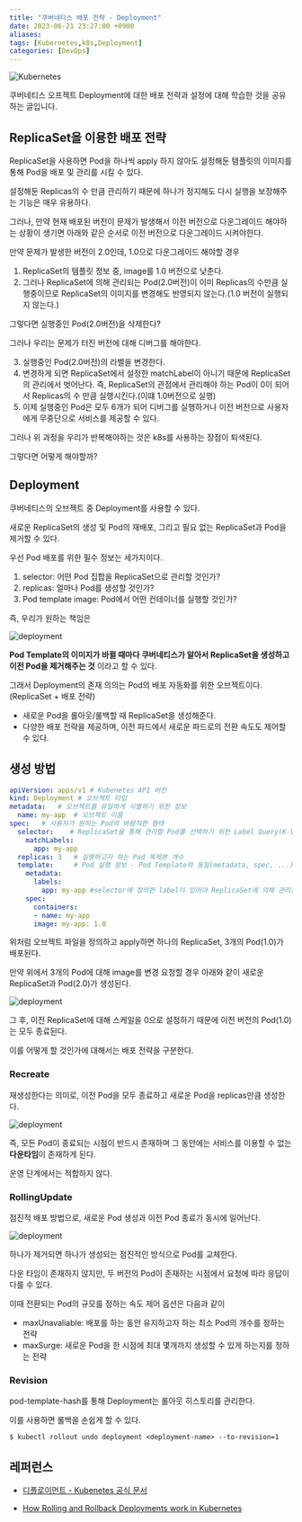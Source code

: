 ```yaml
---
title: "쿠버네티스 배포 전략 - Deployment"
date: 2023-06-21 23:27:00 +0900
aliases: 
tags: [Kubernetes,k8s,Deployment]
categories: [DevOps]
---
```


![Kubernetes](/assets/img/kubernetes.webp)


쿠버네티스 오프젝트 Deployment에 대한 배포 전략과 설정에 대해 학습한 것을 공유하는 글입니다.

## ReplicaSet을 이용한 배포 전략

ReplicaSet을 사용하면 Pod을 하나씩 apply 하지 않아도 설정해둔 템플릿의 이미지를 통해 Pod을 배포 및 관리를 시킬 수 있다.

설정해둔 Replicas의 수 만큼 관리하기 때문에 하나가 정지해도 다시 실행을 보장해주는 기능은 매우 유용하다.

그러나, 만약 현재 배포된 버전이 문제가 발생해서 이전 버전으로 다운그레이드 해야하는 상황이 생기면 아래와 같은 순서로 이전 버전으로 다운그레이드 시켜야한다.

만약 문제가 발생한 버전이 2.0인데, 1.0으로 다운그레이드 해야할 경우

1. ReplicaSet의 템플릿 정보 중, image를 1.0 버전으로 낮춘다.
2. 그러나 ReplicaSet에 의해 관리되는 Pod(2.0버전)이 이미 Replicas의 수만큼 실행중이므로 ReplicaSet의 이미지를 변경해도 반영되지 않는다.(1.0 버전이 실행되지 않는다.)

그렇다면 실행중인 Pod(2.0버전)을 삭제한다?

그러나 우리는 문제가 터진 버전에 대해 디버그를 해야한다.

3. 실행중인 Pod(2.0버전)의 라벨을 변경한다.
4. 변경하게 되면 ReplicaSet에서 설정한 matchLabel이 아니기 때문에 ReplicaSet의 관리에서 벗어난다. 즉, ReplicaSet의 관점에서 관리해야 하는 Pod이 0이 되어서 Replicas의 수 만큼 실행시킨다.(이떄 1.0버전으로 실행)
5. 이제 실행중인 Pod은 모두 6개가 되어 디버그를 실행하거나 이전 버전으로 사용자에게 무중단으로 서비스를 제공할 수 있다.

그러나 위 과정을 우리가 반복해야하는 것은 k8s를 사용하는 장점이 퇴색된다.

그렇다면 어떻게 해야할까?

## Deployment

쿠버네티스의 오브젝트 중 Deployment를 사용할 수 있다.

새로운 ReplicaSet의 생성 및 Pod의 재배포, 그리고 필요 없는 ReplicaSet과 Pod을 제거할 수 있다.

우선 Pod 배포를 위한 필수 정보는 세가지이다.

1. selector: 어떤 Pod 집합을 ReplicaSet으로 관리할 것인가?
2. replicas: 얼마나 Pod를 생성할 것인가?
3. Pod template image: Pod에서 어떤 컨테이너를 실행할 것인가?

즉, 우리가 원하는 책임은

![deployment](/assets/img/2023-06-21-k8s-deployment/deployment1.webp)

**Pod Template의 이미지가 바뀔 때마다 쿠버네티스가 알아서 ReplicaSet을 생성하고 이전 Pod을 제거해주는 것** 이라고 할 수 있다.

그래서 Deployment의 존재 의의는 Pod의 배포 자동화를 위한 오브젝트이다.(ReplicaSet + 배포 전략)

- 새로운 Pod을 롤아웃/롤백할 때 ReplicaSet을 생성해준다.
- 다양한 배포 전략을 제공하며, 이전 파드에서 새로운 파드로의 전환 속도도 제어할 수 있다.

## 생성 방법

```yaml
apiVersion: apps/v1 # Kubenetes API 버전
kind: Deployment # 오브젝트 타입
metadata:	# 오브젝트를 유일하게 식별하기 위한 정보
  name: my-app	# 오브젝트 이름
spec:	# 사용자가 원하는 Pod의 바람직한 형태
  selector:    # ReplicaSet을 통해 관리할 Pod를 선택하기 위한 Label Query(K-V)
    matchLabels:
      app: my-app
  replicas: 3	# 실행하고자 하는 Pod 복제본 개수 
  template:     # Pod 실행 정보 - Pod Template와 동일(metadata, spec, ...)
    metadata:
      labels:
    	app: my-app #selector에 정의한 label이 있어야 ReplicaSet에 의해 관리된다.
    spec:
      containers:
      - name: my-app
      image: my-app: 1.0

```

위처럼 오브젝트 파일을 정의하고 apply하면 하나의 ReplicaSet, 3개의 Pod(1.0)가 배포된다.

만약 위에서 3개의 Pod에 대해 image를 변경 요청할 경우 아래와 같이 새로운 ReplicaSet과 Pod(2.0)가 생성된다.

![deployment](/assets/img/2023-06-21-k8s-deployment/deployment2.webp)

그 후, 이전 ReplicaSet에 대해 스케일을 0으로 설정하기 때문에 이전 버전의 Pod(1.0)는 모두 종료된다.

이를 어떻게 할 것인가에 대해서는 배포 전략을 구분한다.

### Recreate

재생성한다는 의미로, 이전 Pod을 모두 종료하고 새로운 Pod을 replicas만큼 생성한다.

![deployment](/assets/img/2023-06-21-k8s-deployment/recreate.webp)

즉, 모든 Pod이 종료되는 시점이 반드시 존재하며 그 동안에는 서비스를 이용할 수 없는 **다운타임**이 존재하게 된다.

운영 단계에서는 적합하지 않다.

### RollingUpdate

점진적 배포 방법으로, 새로운 Pod 생성과 이전 Pod 종료가 동시에 일어난다.

![deployment](/assets/img/2023-06-21-k8s-deployment/rollingUpdate.webp)

하나가 제거되면 하나가 생성되는 점진적인 방식으로 Pod를 교체한다.

다운 타임이 존재하지 않지만, 두 버전의 Pod이 존재하는 시점에서 요청에 따라 응답이 다를 수 있다.

이때 전환되는 Pod의 규모를 정하는 속도 제어 옵션은 다음과 같이

- maxUnavaliable: 배포를 하는 동안 유지하고자 하는 최소 Pod의 개수를 정하는 전략
- maxSurge: 새로운 Pod을 한 시점에 최대 몇개까지 생성할 수 있게 하는지를 정하는 전략

### Revision

pod-template-hash를 통해 Deployment는 롤아웃 히스토리를 관리한다.

이를 사용하면 롤백을 손쉽게 할 수 있다.

```
$ kubectl rollout undo deployment <deployment-name> --to-revision=1
```



## 레퍼런스

- [디플로이먼트 - Kubenetes 공식 문서](https://kubernetes.io/ko/docs/concepts/workloads/controllers/deployment/)

- [How Rolling and Rollback Deployments work in Kubernetes](https://yankeexe.medium.com/how-rolling-and-rollback-deployments-work-in-kubernetes-8db4c4dce599)
